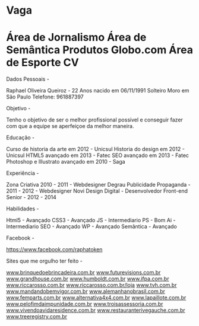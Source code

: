 Vaga
====

Área de Jornalismo
Área de Semântica
Produtos Globo.com
Área de Esporte 
CV
==
Dados Pessoais -

Raphael Oliveira Queiroz - 22 Anos nacido em 06/11/1991
Solteiro
Moro em São Paulo
Telefone: 961887397 


Objetivo -

Tenho o objetivo de ser o melhor profissional possivel e conseguir fazer com que a equipe se aperfeiçoe da melhor maneira.


Educação -

Curso de historia da arte em 2012 - Unicsul
Historia do design em 2012 - Unicsul
HTML5 avançado em 2013 - Fatec
SEO avançado em 2013 - Fatec
Photoshop e Illustrato avançado em 2010 - Saga

Experiência -

Zona Criativa 2010 - 2011 - Webdesigner
Degrau Publicidade Propaganda - 2011 - 2012 - Webdesigner
Novi Design Digital - Desenvolvedor Front-end Senior - 2012 - 2014

Habilidades -

Html5     - Avançado
CSS3      - Avançado
JS        - Intermediario
PS        - Bom
Ai        - Intermediario
SEO       - Avançado
WP        - Avançado
Semântica - Avançado

Facebook -

https://www.facebook.com/raphatoken

Sites que me orgulho ter feito -

www.brinquedoebrincadeira.com.br 
www.futurevisions.com.br 
www.grandhouse.com.br 
www.humboldt.com.br 
www.ifpa.com.br 
www.riccarosso.com.br 
www.riccarosso.com.br/loja 
www.tvh.com.br 
www.mandandobemvigor.com.br 
www.alemanhanobrasil.com.br 
www.femparts.com.br 
www.alternativa4x4.com.br 
www.lapaillote.com.br 
www.pelofimdaimpunidade.com.br 
www.troisassessoria.com.br 
www.vivendoavidaresidence.com.br 
www.restauranterivegauche.com.br 
www.treeregistry.com.br  
